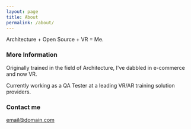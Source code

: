 ```yaml
---
layout: page
title: About
permalink: /about/
---
```


Architecture + Open Source + VR = Me.

### More Information

Originally trained in the field of Architecture, I've dabbled in e-commerce and now VR.

Currently working as a QA Tester at a leading VR/AR training solution providers.

### Contact me

[email@domain.com](mailto:email@domain.com)